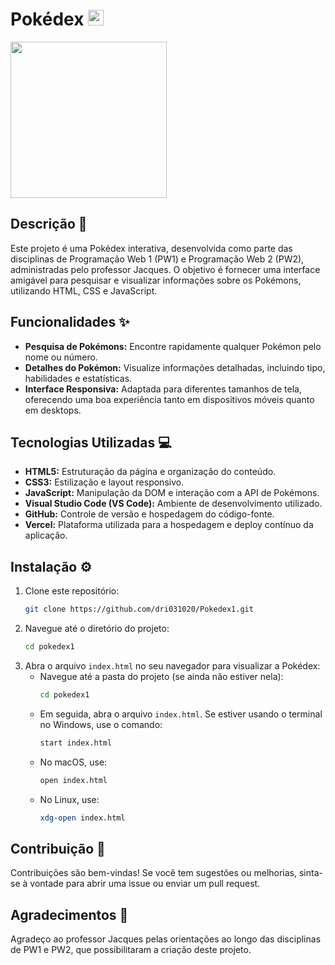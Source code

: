 # Pokédex <img src="https://adrianepokedex.vercel.app/images/pokedex.png" width="25" />
<img src="https://adrianepokedex.vercel.app/images/pokedex.png" width="250" />


## Descrição 📝

Este projeto é uma Pokédex interativa, desenvolvida como parte das disciplinas de Programação Web 1 (PW1) e Programação Web 2 (PW2), administradas pelo professor Jacques. O objetivo é fornecer uma interface amigável para pesquisar e visualizar informações sobre os Pokémons, utilizando HTML, CSS e JavaScript.

## Funcionalidades ✨

- **Pesquisa de Pokémons:** Encontre rapidamente qualquer Pokémon pelo nome ou número.
- **Detalhes do Pokémon:** Visualize informações detalhadas, incluindo tipo, habilidades e estatísticas.
- **Interface Responsiva:** Adaptada para diferentes tamanhos de tela, oferecendo uma boa experiência tanto em dispositivos móveis quanto em desktops.

## Tecnologias Utilizadas 💻

- **HTML5:** Estruturação da página e organização do conteúdo.
- **CSS3:** Estilização e layout responsivo.
- **JavaScript:** Manipulação da DOM e interação com a API de Pokémons.
- **Visual Studio Code (VS Code):** Ambiente de desenvolvimento utilizado.
- **GitHub:** Controle de versão e hospedagem do código-fonte.
- **Vercel:** Plataforma utilizada para a hospedagem e deploy contínuo da aplicação.

## Instalação ⚙️

1. Clone este repositório:
    ```bash
    git clone https://github.com/dri031020/Pokedex1.git
    ```
2. Navegue até o diretório do projeto:
    ```bash
    cd pokedex1
    ```
3. Abra o arquivo `index.html` no seu navegador para visualizar a Pokédex:
    - Navegue até a pasta do projeto (se ainda não estiver nela):
      ```bash
      cd pokedex1
      ```
    - Em seguida, abra o arquivo `index.html`. Se estiver usando o terminal no Windows, use o comando:
      ```bash
      start index.html
      ```
    - No macOS, use:
      ```bash
      open index.html
      ```
    - No Linux, use:
      ```bash
      xdg-open index.html
      ```

## Contribuição 🤝

Contribuições são bem-vindas! Se você tem sugestões ou melhorias, sinta-se à vontade para abrir uma issue ou enviar um pull request.

## Agradecimentos 🙏

Agradeço ao professor Jacques pelas orientações ao longo das disciplinas de PW1 e PW2, que possibilitaram a criação deste projeto.
